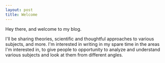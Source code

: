 ```yaml
---
layout: post
title: Welcome
---
```


Hey there, and welcome to my blog. 

I'll be sharing theories, scientific and thoughtful approaches to various subjects, and more. I'm interested in writing in my spare time in the areas I'm interested in, to give people to opportunity to analyze and understand various subjects and look at them from different angles.
